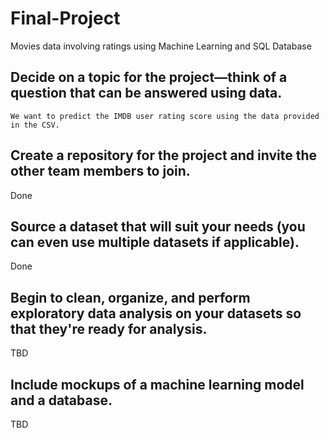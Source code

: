 # Final-Project


Movies data involving ratings using Machine Learning and SQL Database


## Decide on a topic for the project—think of a question that can be answered using data.

    We want to predict the IMDB user rating score using the data provided in the CSV.

## Create a repository for the project and invite the other team members to join.
Done


## Source a dataset that will suit your needs (you can even use multiple datasets if applicable).
Done

## Begin to clean, organize, and perform exploratory data analysis on your datasets so that they're ready for analysis.
 TBD
## Include mockups of a machine learning model and a database.
TBD
